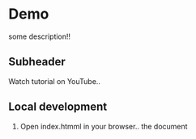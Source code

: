 # Demo

some description!!

## Subheader

Watch tutorial on YouTube..

## Local development
1. Open index.htmml in your browser..
the document


